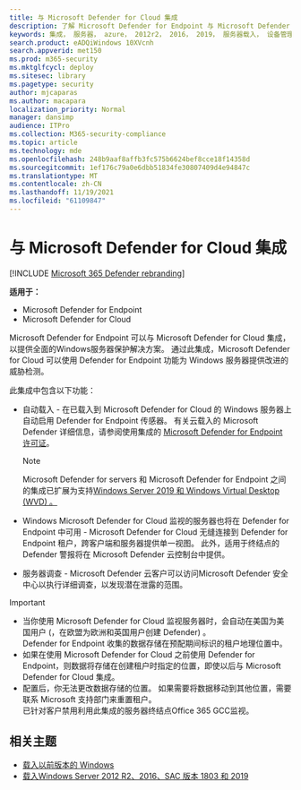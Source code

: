 ```yaml
---
title: 与 Microsoft Defender for Cloud 集成
description: 了解 Microsoft Defender for Endpoint 与 Microsoft Defender 云的集成
keywords: 集成， 服务器， azure， 2012r2， 2016， 2019， 服务器载入， 设备管理， 配置适用于终结点服务器的 Microsoft Defender， 载入适用于终结点服务器的 Microsoft Defender， 载入适用于终结点服务器的 Microsoft Defender
search.product: eADQiWindows 10XVcnh
search.appverid: met150
ms.prod: m365-security
ms.mktglfcycl: deploy
ms.sitesec: library
ms.pagetype: security
author: mjcaparas
ms.author: macapara
localization_priority: Normal
manager: dansimp
audience: ITPro
ms.collection: M365-security-compliance
ms.topic: article
ms.technology: mde
ms.openlocfilehash: 248b9aaf8affb3fc575b6624bef8cce18f14358d
ms.sourcegitcommit: 1ef176c79a0e6dbb51834fe30807409d4e94847c
ms.translationtype: MT
ms.contentlocale: zh-CN
ms.lasthandoff: 11/19/2021
ms.locfileid: "61109847"
---
```

# <a name="integration-with-microsoft-defender-for-cloud"></a>与 Microsoft Defender for Cloud 集成

[!INCLUDE [Microsoft 365 Defender rebranding](../../includes/microsoft-defender.md)]

**适用于：**
- Microsoft Defender for Endpoint
- Microsoft Defender for Cloud

Microsoft Defender for Endpoint 可以与 Microsoft Defender for Cloud 集成，以提供全面的Windows服务器保护解决方案。 通过此集成，Microsoft Defender for Cloud 可以使用 Defender for Endpoint 功能为 Windows 服务器提供改进的威胁检测。

此集成中包含以下功能：

- 自动载入 - 在已载入到 Microsoft Defender for Cloud 的 Windows 服务器上自动启用 Defender for Endpoint 传感器。 有关云载入的 Microsoft Defender 详细信息，请参阅使用集成的 [Microsoft Defender for Endpoint 许可证](/azure/security-center/security-center-wdatp)。

    > [!NOTE]
    > Microsoft Defender for servers 和 Microsoft Defender for Endpoint 之间的集成已扩展为支持[Windows Server 2019 和 Windows Virtual Desktop (WVD) 。 ](/azure/security-center/release-notes#microsoft-defender-for-endpoint-integration-with-azure-defender-now-supports-windows-server-2019-and-windows-10-virtual-desktop-wvd-in-preview)

- Windows Microsoft Defender for Cloud 监视的服务器也将在 Defender for Endpoint 中可用 - Microsoft Defender for Cloud 无缝连接到 Defender for Endpoint 租户，跨客户端和服务器提供单一视图。  此外，适用于终结点的 Defender 警报将在 Microsoft Defender 云控制台中提供。
- 服务器调查 - Microsoft Defender 云客户可以访问Microsoft Defender 安全中心以执行详细调查，以发现潜在泄露的范围。

> [!IMPORTANT]
> - 当你使用 Microsoft Defender for Cloud 监视服务器时，会自动在美国为美国用户 (，在欧盟为欧洲和英国用户创建 Defender) 。<br>
Defender for Endpoint 收集的数据存储在预配期间标识的租户地理位置中。
> - 如果在使用 Microsoft Defender for Cloud 之前使用 Defender for Endpoint，则数据将存储在创建租户时指定的位置，即使以后与 Microsoft Defender for Cloud 集成。
> - 配置后，你无法更改数据存储的位置。 如果需要将数据移动到其他位置，需要联系 Microsoft 支持部门来重置租户。 <br>
已针对客户禁用利用此集成的服务器终结点Office 365 GCC监视。



## <a name="related-topics"></a>相关主题
- [载入以前版本的 Windows](onboard-downlevel.md)
- [载入Windows Server 2012 R2、2016、SAC 版本 1803 和 2019](configure-server-endpoints.md)

